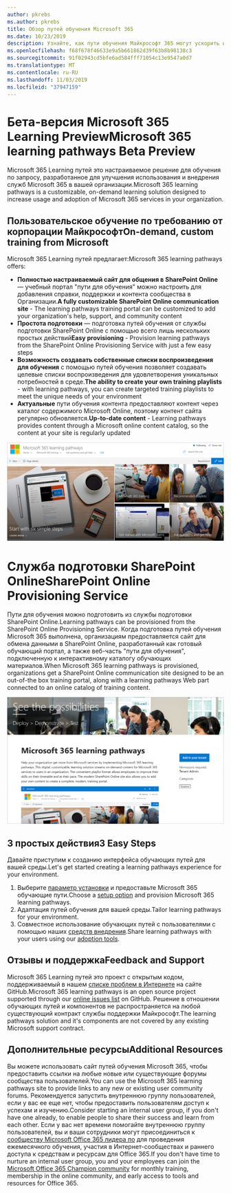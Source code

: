 ```yaml
---
author: pkrebs
ms.author: pkrebs
title: Обзор путей обучения Microsoft 365
ms.date: 10/23/2019
description: Узнайте, как пути обучения Майкрософт 365 могут ускорить использование и внедрение служб Microsoft 365 в вашей организации. Обучающие пути включают настраиваемую веб-часть SharePoint Online и современный сайт обучения для общения в SharePoint Online, который легко подготовить к работе с клиентом Microsoft 365.
ms.openlocfilehash: f68f678f46633e9a5b661862d39f63b8b98138c3
ms.sourcegitcommit: 91f02943cd5bfe6ad584fff71054c13e9547a0d7
ms.translationtype: MT
ms.contentlocale: ru-RU
ms.lasthandoff: 11/03/2019
ms.locfileid: "37947159"
---
```

# <a name="microsoft-365-learning-pathways-beta-preview"></a><span data-ttu-id="24811-104">Бета-версия Microsoft 365 Learning Preview</span><span class="sxs-lookup"><span data-stu-id="24811-104">Microsoft 365 learning pathways Beta Preview</span></span>
<span data-ttu-id="24811-105">Microsoft 365 Learning путей это настраиваемое решение для обучения по запросу, разработанное для улучшения использования и внедрения служб Microsoft 365 в вашей организации.</span><span class="sxs-lookup"><span data-stu-id="24811-105">Microsoft 365 learning pathways is a customizable, on-demand learning solution designed to increase usage and adoption of Microsoft 365 services in your organization.</span></span>  

## <a name="on-demand-custom-training-from-microsoft"></a><span data-ttu-id="24811-106">Пользовательское обучение по требованию от корпорации Майкрософт</span><span class="sxs-lookup"><span data-stu-id="24811-106">On-demand, custom training from Microsoft</span></span>

<span data-ttu-id="24811-107">Microsoft 365 Learning путей предлагает:</span><span class="sxs-lookup"><span data-stu-id="24811-107">Microsoft 365 learning pathways offers:</span></span>

- <span data-ttu-id="24811-108">**Полностью настраиваемый сайт для общения в SharePoint Online** — учебный портал "пути для обучения" можно настроить для добавления справки, поддержки и контента сообщества в Организации.</span><span class="sxs-lookup"><span data-stu-id="24811-108">**A fully customizable SharePoint Online communication site** - The learning pathways training portal can be customized to add your organization's help, support, and community content</span></span>
- <span data-ttu-id="24811-109">**Простота подготовки** — подготовка путей обучения от службы подготовки SharePoint Online с помощью всего лишь нескольких простых действий</span><span class="sxs-lookup"><span data-stu-id="24811-109">**Easy provisioning** - Provision learning pathways from the SharePoint Online Provisioning Service with just a few easy steps</span></span>
- <span data-ttu-id="24811-110">**Возможность создавать собственные списки воспроизведения для обучения** с помощью путей обучения позволяет создавать целевые списки воспроизведения для удовлетворения уникальных потребностей в среде.</span><span class="sxs-lookup"><span data-stu-id="24811-110">**The ability to create your own training playlists** - with learning pathways, you can create targeted training playlists to meet the unique needs of your environment</span></span>
- <span data-ttu-id="24811-111">**Актуальные** пути обучения контента предоставляют контент через каталог содержимого Microsoft Online, поэтому контент сайта регулярно обновляется.</span><span class="sxs-lookup"><span data-stu-id="24811-111">**Up-to-date content** - Learning pathways provides content through a Microsoft online content catalog, so the content at your site is regularly updated</span></span>

![кг-интродуЦинг. png](media/cg-introducing.png)

# <a name="sharepoint-online-provisioning-service"></a><span data-ttu-id="24811-113">Служба подготовки SharePoint Online</span><span class="sxs-lookup"><span data-stu-id="24811-113">SharePoint Online Provisioning Service</span></span> 
<span data-ttu-id="24811-114">Пути для обучения можно подготовить из службы подготовки SharePoint Online.</span><span class="sxs-lookup"><span data-stu-id="24811-114">Learning pathways can be provisioned from the SharePoint Online Provisioning Service.</span></span> <span data-ttu-id="24811-115">Когда подготовка путей обучения Microsoft 365 выполнена, организациям предоставляется сайт для обмена данными в SharePoint Online, разработанный как готовый обучающий портал, а также веб-часть "пути для обучения", подключенную к интерактивному каталогу обучающих материалов.</span><span class="sxs-lookup"><span data-stu-id="24811-115">When Microsoft 365 learning pathways is provisioned, organizations get a SharePoint Online communication site designed to be an out-of-the box training portal, along with a learning pathways Web part connected to an online catalog of training content.</span></span> 

![кг-провисион. png](media/cg-provision.png)

## <a name="3-easy-steps"></a><span data-ttu-id="24811-117">3 простых действия</span><span class="sxs-lookup"><span data-stu-id="24811-117">3 Easy Steps</span></span>
<span data-ttu-id="24811-118">Давайте приступим к созданию интерфейса обучающих путей для вашей среды.</span><span class="sxs-lookup"><span data-stu-id="24811-118">Let's get started creating a learning pathways experience for your environment.</span></span>
1. <span data-ttu-id="24811-119">Выберите [параметр установки](custom_setupoptions.md) и предоставьте Microsoft 365 обучающие пути.</span><span class="sxs-lookup"><span data-stu-id="24811-119">Choose a [setup option](custom_setupoptions.md) and provision Microsoft 365 learning pathways.</span></span>  
2. <span data-ttu-id="24811-120">Адаптация путей обучения для вашей среды.</span><span class="sxs-lookup"><span data-stu-id="24811-120">Tailor learning pathways for your environment.</span></span>
3. <span data-ttu-id="24811-121">Совместное использование обучающих путей с пользователями с помощью наших [средств внедрения](driveadoption.md).</span><span class="sxs-lookup"><span data-stu-id="24811-121">Share learning pathways with your users using our [adoption tools](driveadoption.md).</span></span>

## <a name="feedback-and-support"></a><span data-ttu-id="24811-122">Отзывы и поддержка</span><span class="sxs-lookup"><span data-stu-id="24811-122">Feedback and Support</span></span>

<span data-ttu-id="24811-123">Microsoft 365 Learning путей это проект с открытым кодом, поддерживаемый в нашем [списке проблем в Интернете](https://aka.ms/CustomLearningHelp) на сайте GitHub.</span><span class="sxs-lookup"><span data-stu-id="24811-123">Microsoft 365 learning pathways is an open source project supported through our [online issues list](https://aka.ms/CustomLearningHelp) on GitHub.</span></span> <span data-ttu-id="24811-124">Решение в отношении обучающих путей и компонентов не распространяется на любой существующий контракт службы поддержки Майкрософт.</span><span class="sxs-lookup"><span data-stu-id="24811-124">The learning pathways solution and it's components are not covered by any existing Microsoft support contract.</span></span>  

## <a name="additional-resources"></a><span data-ttu-id="24811-125">Дополнительные ресурсы</span><span class="sxs-lookup"><span data-stu-id="24811-125">Additional Resources</span></span>
<span data-ttu-id="24811-126">Вы можете использовать сайт путей обучения Microsoft 365, чтобы предоставить ссылки на любые новые или существующие форумы сообщества пользователей.</span><span class="sxs-lookup"><span data-stu-id="24811-126">You can use the Microsoft 365 learning pathways site to provide links to any new or existing user community forums.</span></span> <span data-ttu-id="24811-127">Рекомендуется запустить внутреннюю группу пользователей, если у вас ее еще нет, чтобы предоставить пользователям доступ к успехам и изучению.</span><span class="sxs-lookup"><span data-stu-id="24811-127">Consider starting an internal user group, if you don't have one already, to enable people to share their success and learn from each other.</span></span>  <span data-ttu-id="24811-128">Если у вас нет времени помогайте внутреннюю группу пользователей, вы и ваши сотрудники могут присоединиться к [сообществу Microsoft Office 365 лидера по](https://aka.ms/O365Champions) для проведения ежемесячного обучения, участия в Интернет-сообществах и раннего доступа к средствам и ресурсам для Office 365.</span><span class="sxs-lookup"><span data-stu-id="24811-128">If you don't have time to nurture an internal user group, you and your employees can join the [Microsoft Office 365 Champion community](https://aka.ms/O365Champions) for monthly training, membership in the online community, and early access to tools and resources for Office 365.</span></span>